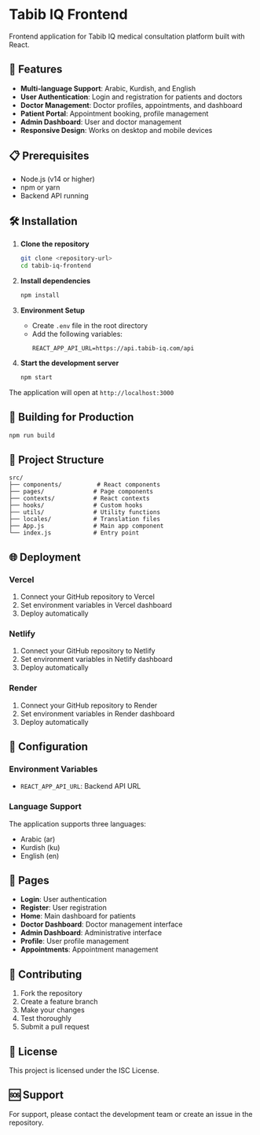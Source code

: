 # Tabib IQ Frontend

Frontend application for Tabib IQ medical consultation platform built with React.

## 🚀 Features

- **Multi-language Support**: Arabic, Kurdish, and English
- **User Authentication**: Login and registration for patients and doctors
- **Doctor Management**: Doctor profiles, appointments, and dashboard
- **Patient Portal**: Appointment booking, profile management
- **Admin Dashboard**: User and doctor management
- **Responsive Design**: Works on desktop and mobile devices

## 📋 Prerequisites

- Node.js (v14 or higher)
- npm or yarn
- Backend API running

## 🛠️ Installation

1. **Clone the repository**
   ```bash
   git clone <repository-url>
   cd tabib-iq-frontend
   ```

2. **Install dependencies**
   ```bash
   npm install
   ```

3. **Environment Setup**
   - Create `.env` file in the root directory
   - Add the following variables:
     ```env
     REACT_APP_API_URL=https://api.tabib-iq.com/api
     ```

4. **Start the development server**
   ```bash
   npm start
   ```

The application will open at `http://localhost:3000`

## 🚀 Building for Production

```bash
npm run build
```

## 📁 Project Structure

```
src/
├── components/          # React components
├── pages/              # Page components
├── contexts/           # React contexts
├── hooks/              # Custom hooks
├── utils/              # Utility functions
├── locales/            # Translation files
├── App.js              # Main app component
└── index.js            # Entry point
```

## 🌐 Deployment

### Vercel
1. Connect your GitHub repository to Vercel
2. Set environment variables in Vercel dashboard
3. Deploy automatically

### Netlify
1. Connect your GitHub repository to Netlify
2. Set environment variables in Netlify dashboard
3. Deploy automatically

### Render
1. Connect your GitHub repository to Render
2. Set environment variables in Render dashboard
3. Deploy automatically

## 🔧 Configuration

### Environment Variables
- `REACT_APP_API_URL`: Backend API URL

### Language Support
The application supports three languages:
- Arabic (ar)
- Kurdish (ku)
- English (en)

## 📱 Pages

- **Login**: User authentication
- **Register**: User registration
- **Home**: Main dashboard for patients
- **Doctor Dashboard**: Doctor management interface
- **Admin Dashboard**: Administrative interface
- **Profile**: User profile management
- **Appointments**: Appointment management

## 🤝 Contributing

1. Fork the repository
2. Create a feature branch
3. Make your changes
4. Test thoroughly
5. Submit a pull request

## 📄 License

This project is licensed under the ISC License.

## 🆘 Support

For support, please contact the development team or create an issue in the repository. 